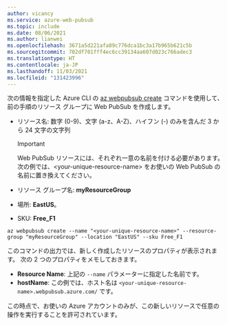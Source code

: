 ```yaml
---
author: vicancy
ms.service: azure-web-pubsub
ms.topic: include
ms.date: 08/06/2021
ms.author: lianwei
ms.openlocfilehash: 3671a5d221afa89c776dca1bc3a17b965b621c5b
ms.sourcegitcommit: 702df701fff4ec6cc39134aa607d023c766adec3
ms.translationtype: HT
ms.contentlocale: ja-JP
ms.lasthandoff: 11/03/2021
ms.locfileid: "131423996"
---
```

次の情報を指定した Azure CLI の [az webpubsub create](/cli/azure/webpubsub#az_webpubsub_create) コマンドを使用して、前の手順のリソース グループに Web PubSub を作成します。

- リソース名: 数字 (0-9)、文字 (a-z、A-Z)、ハイフン (-) のみを含んだ 3 から 24 文字の文字列

  > [!Important]
  > Web PubSub リソースには、それぞれ一意の名前を付ける必要があります。 次の例では、&lt;your-unique-resource-name&gt; をお使いの Web PubSub の名前に置き換えてください。

- リソース グループ名: **myResourceGroup**
- 場所: **EastUS**。
- SKU: **Free_F1**

```azurecli-interactive
az webpubsub create --name "<your-unique-resource-name>" --resource-group "myResourceGroup" --location "EastUS" --sku Free_F1
```

このコマンドの出力では、新しく作成したリソースのプロパティが表示されます。 次の 2 つのプロパティをメモしておきます。

- **Resource Name**: 上記の `--name` パラメーターに指定した名前です。
- **hostName**: この例では、ホスト名は `<your-unique-resource-name>.webpubsub.azure.com/` です。

この時点で、お使いの Azure アカウントのみが、この新しいリソースで任意の操作を実行することを許可されています。
